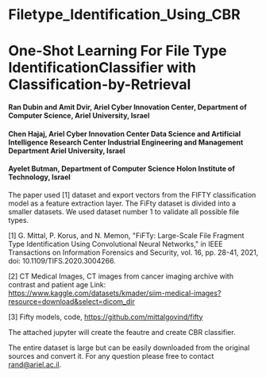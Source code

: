 # Filetype_Identification_Using_CBR
# One-Shot Learning For File Type IdentificationClassifier with Classification-by-Retrieval
#### Ran Dubin and Amit Dvir, Ariel Cyber Innovation Center, Department of Computer Science, Ariel University, Israel
#### Chen Hajaj, Ariel Cyber Innovation Center Data Science and Artificial Intelligence Research Center Industrial Engineering and Management Department Ariel University, Israel
#### Ayelet Butman, Department of Computer Science Holon Institute of Technology, Israel


The paper used [1] dataset and export vectors from the FIFTY classification model as a feature extraction layer.
The FiFty dataset is divided into a smaller datasets. We used dataset number 1 to validate all possible file types.


[1] G. Mittal, P. Korus, and N. Memon, "FiFTy: Large-Scale File Fragment Type Identification Using Convolutional Neural Networks," in IEEE Transactions on Information Forensics and Security, vol. 16, pp. 28-41, 2021, doi: 10.1109/TIFS.2020.3004266.

[2] CT Medical Images, CT images from cancer imaging archive with contrast and patient age Link: https://www.kaggle.com/datasets/kmader/siim-medical-images?resource=download&select=dicom_dir

[3] Fifty models, code, https://github.com/mittalgovind/fifty


The attached jupyter will create the feautre and create CBR classifier.

The entire dataset is large but can be easily downloaded from the original sources and convert it.
For any question please free to contact rand@ariel.ac.il.

